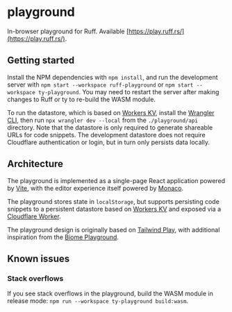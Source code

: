 # playground

In-browser playground for Ruff. Available [https://play.ruff.rs/](https://play.ruff.rs/).

## Getting started

Install the NPM dependencies with `npm install`, and run the development server with
`npm start --workspace ruff-playground` or `npm start --workspace ty-playground`.
You may need to restart the server after making changes to Ruff or ty to re-build the WASM
module.

To run the datastore, which is based
on [Workers KV](https://developers.cloudflare.com/workers/runtime-apis/kv/),
install the [Wrangler CLI](https://developers.cloudflare.com/workers/wrangler/install-and-update/),
then run `npx wrangler dev --local` from the `./playground/api` directory. Note that the datastore
is
only required to generate shareable URLs for code snippets. The development datastore does not
require Cloudflare authentication or login, but in turn only persists data locally.

## Architecture

The playground is implemented as a single-page React application powered by
[Vite](https://vitejs.dev/), with the editor experience itself powered by
[Monaco](https://github.com/microsoft/monaco-editor).

The playground stores state in `localStorage`, but supports persisting code snippets to
a persistent datastore based
on [Workers KV](https://developers.cloudflare.com/workers/runtime-apis/kv/)
and exposed via
a [Cloudflare Worker](https://developers.cloudflare.com/workers/learning/how-workers-works/).

The playground design is originally based on [Tailwind Play](https://play.tailwindcss.com/), with
additional inspiration from the [Biome Playground](https://biomejs.dev/playground/).

## Known issues

### Stack overflows

If you see stack overflows in the playground, build the WASM module in release mode:
`npm run --workspace ty-playground build:wasm`.
